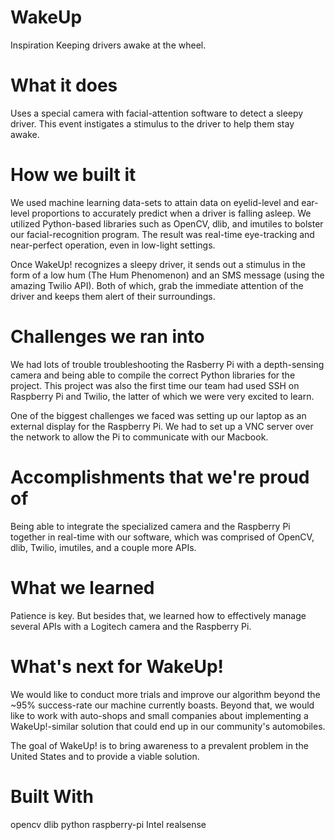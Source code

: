 # WakeUp
Inspiration
Keeping drivers awake at the wheel.

# What it does
Uses a special camera with facial-attention software to detect a sleepy driver. This event instigates a stimulus to the driver to help them stay awake.
# How we built it
We used machine learning data-sets to attain data on eyelid-level and ear-level proportions to accurately predict when a driver is falling asleep. We utilized Python-based libraries such as OpenCV, dlib, and imutiles to bolster our facial-recognition program. The result was real-time eye-tracking and near-perfect operation, even in low-light settings.

Once WakeUp! recognizes a sleepy driver, it sends out a stimulus in the form of a low hum (The Hum Phenomenon) and an SMS message (using the amazing Twilio API). Both of which, grab the immediate attention of the driver and keeps them alert of their surroundings.

# Challenges we ran into
We had lots of trouble troubleshooting the Rasberry Pi with a depth-sensing camera and being able to compile the correct Python libraries for the project. This project was also the first time our team had used SSH on Raspberry Pi and Twilio, the latter of which we were very excited to learn.

One of the biggest challenges we faced was setting up our laptop as an external display for the Raspberry Pi. We had to set up a VNC server over the network to allow the Pi to communicate with our Macbook.

# Accomplishments that we're proud of
Being able to integrate the specialized camera and the Raspberry Pi together in real-time with our software, which was comprised of OpenCV, dlib, Twilio, imutiles, and a couple more APIs.

# What we learned
Patience is key. But besides that, we learned how to effectively manage several APIs with a Logitech camera and the Raspberry Pi.

# What's next for WakeUp!
We would like to conduct more trials and improve our algorithm beyond the ~95% success-rate our machine currently boasts. Beyond that, we would like to work with auto-shops and small companies about implementing a WakeUp!-similar solution that could end up in our community's automobiles.

The goal of WakeUp! is to bring awareness to a prevalent problem in the United States and to provide a viable solution.

# Built With
opencv
dlib
python
raspberry-pi
Intel realsense
